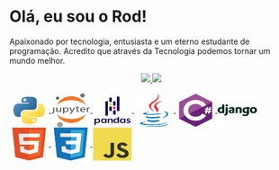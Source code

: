 # Olá, eu sou o Rod!


Apaixonado por tecnologia, entusiasta e um eterno estudante de programação. Acredito que através da Tecnologia podemos tornar um mundo melhor.
   
<div align="center">
  <a href="https://www.linkedin.com/in/rodney-lucas-vieira-de-oliveira-/">
  <img height="180em" src="https://github-readme-stats.vercel.app/api?username=rodneydeoliveira&show_icons=true&theme=dracula&include_all_commits=true&count_private=true"/>
  <img height="180em" src="https://github-readme-stats.vercel.app/api/top-langs/?username=rodneydeoliveira&layout=compact&langs_count=7&theme=dracula"/>
</div>

<div style = "display: inline_block"><br>
   <img align="center" alt="Rod-Py" height="60" width="70" src="https://github.com/devicons/devicon/blob/master/icons/python/python-original.svg"</img>
   <img align="center" alt="Rod-Jp" height="60" width="70" src="https://github.com/devicons/devicon/blob/master/icons/jupyter/jupyter-original-wordmark.svg"</img>
   <img align="center" alt="Rod-Pd" height="60" width="70" src="https://github.com/devicons/devicon/blob/master/icons/pandas/pandas-original-wordmark.svg"</img>
   <img align="center" alt="Rod-Jv" height="60" width="70" src="https://github.com/devicons/devicon/blob/master/icons/java/java-original.svg"</img>
   <img align="center" alt="Rod-C-sh" height="60" width="70" src="https://github.com/devicons/devicon/blob/master/icons/csharp/csharp-original.svg"</img>
   <img align="center" alt="Rod-Dj" height="60" width="70" src="https://github.com/devicons/devicon/blob/master/icons/django/django-plain-wordmark.svg"</img>
   <img align="center" alt="Rod-html" height="60" width="70" src="https://github.com/devicons/devicon/blob/master/icons/html5/html5-original.svg"</img>
   <img align="center" alt="Rod-css" height="60" width="70" src="https://github.com/devicons/devicon/blob/master/icons/css3/css3-original.svg"</img>
   <img align="center" alt="Rod-Js" height="60" width="70" src="https://github.com/devicons/devicon/blob/master/icons/javascript/javascript-original.svg"</img>

   </div>
